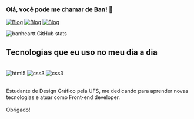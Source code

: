 ### Olá, você pode me chamar de Ban! 💙

[![Blog](https://img.shields.io/badge/Gmail-D14836?style=for-the-badge&logo=gmail&logoColor=white)](mailto:abraaocarvalho022@gmail.com)
[![Blog](https://img.shields.io/badge/-Behance-blue?style=for-the-badge&logo=behance&logoColor=white)](https://www.behance.net/banheart)
[![Blog](https://img.shields.io/badge/Instagram-E4405F?style=for-the-badge&logo=instagram&logoColor=white)](https://www.instagram.com/_banheart)

![banheartt GitHub stats](https://github-readme-stats.vercel.app/api?username=banheartt&show_icons=true&theme=tokyonight)

## Tecnologias que eu uso no meu dia a dia

<div style="display: inline_block"><br/>
<img align="center" alt="html5" src="https://img.shields.io/badge/HTML5-E34F26?style=for-the-badge&logo=html5&logoColor=white" />
<img align="center" alt="css3" src="https://img.shields.io/badge/CSS3-1572B6?style=for-the-badge&logo=css3&logoColor=white" />
<img align="center" alt="css3" src="https://img.shields.io/badge/JavaScript-F7DF1E?style=for-the-badge&logo=javascript&logoColor=black" />
</div><br/>

Estudante de Design Gráfico pela UFS, me dedicando para aprender novas tecnologias e atuar como Front-end developer. <br/>
<br/>
Obrigado!
